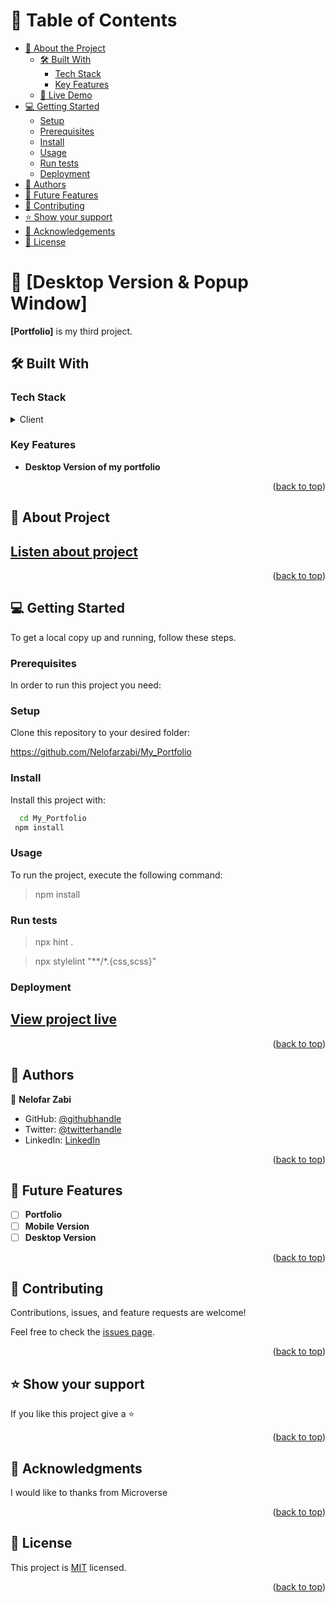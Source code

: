 <a name="readme-top"></a>

<!-- TABLE OF CONTENTS -->

# 📗 Table of Contents

- [📖 About the Project](#about-project)
  - [🛠 Built With](#built-with)
    - [Tech Stack](#tech-stack)
    - [Key Features](#key-features)
  - [🚀 Live Demo](#live-demo)
- [💻 Getting Started](#getting-started)
  - [Setup](#setup)
  - [Prerequisites](#prerequisites)
  - [Install](#install)
  - [Usage](#usage)
  - [Run tests](#run-tests)
  - [Deployment](#deployment)
- [👥 Authors](#authors)
- [🔭 Future Features](#future-features)
- [🤝 Contributing](#contributing)
- [⭐️ Show your support](#support)
- [🙏 Acknowledgements](#acknowledgements)
- [📝 License](#license)

<!-- PROJECT DESCRIPTION -->

# 📖 [Desktop Version & Popup Window]   <a name="about-project"></a>

**[Portfolio]** is my third project.

## 🛠 Built With <a name="built-with"></a>

### Tech Stack <a name="tech-stack"></a>

<details>
  <summary>Client</summary>
  <ul>
    <li><a href="https://rubyonrails.org/">
      HTML <br>
      CSS
      </a>
    </li>
  </ul>
</details>

<!-- Features -->

### Key Features <a name="key-features"></a>

- **Desktop Version of my portfolio**

<p align="right">(<a href="#readme-top">back to top</a>)</p>

<!-- LIVE DEMO -->

## 🚀 About Project <a name="live-demo"></a>

## [Listen about project ]( https://www.loom.com/share/102807b8905946fc96f798d57d778e8a?sid=07a6ba35-dff5-4ce9-a66a-d4ade4c9f6d8)


<p align="right">(<a href="#readme-top">back to top</a>)</p>

<!-- GETTING STARTED -->

## 💻 Getting Started <a name="getting-started"></a>

To get a local copy up and running, follow these steps.

### Prerequisites

In order to run this project you need:

### Setup

Clone this repository to your desired folder:

https://github.com/Nelofarzabi/My_Portfolio


### Install

Install this project with: 

```sh
  cd My_Portfolio
 npm install
```

### Usage

To run the project, execute the following command:

> npm install

### Run tests

> npx hint . 

> npx stylelint "**/*.{css,scss}" 

### Deployment

## [View project live](https://nelofarzabi.github.io/My_Portfolio/ )
<p align="right">(<a href="#readme-top">back to top</a>)</p>

<!-- AUTHORS -->

## 👥 Authors <a name="authors"></a>


👤 **Nelofar Zabi**

- GitHub: [@githubhandle](https://github.com/Nelofarzabi)
- Twitter: [@twitterhandle](https://twitter.com/NelofarZabi)
- LinkedIn: [LinkedIn](https://www.linkedin.com/in/nelofar-zabi-1a1066213)

<p align="right">(<a href="#readme-top">back to top</a>)</p>

<!-- FUTURE FEATURES -->

## 🔭 Future Features <a name="future-features"></a>

- [ ] **Portfolio**
- [ ] **Mobile Version**
- [ ] **Desktop Version**

<p align="right">(<a href="#readme-top">back to top</a>)</p>

<!-- CONTRIBUTING -->

## 🤝 Contributing <a name="contributing"></a>

Contributions, issues, and feature requests are welcome!

Feel free to check the [issues page](https://github.com/Nelofarzabi/My_Portfolio/issues).

<p align="right">(<a href="#readme-top">back to top</a>)</p>

<!-- SUPPORT -->

## ⭐️ Show your support <a name="support"></a>

If you like this project give a ⭐️  

<p align="right">(<a href="#readme-top">back to top</a>)</p>


<!-- ACKNOWLEDGEMENTS -->

## 🙏 Acknowledgments <a name="acknowledgements"></a>

I would like to thanks from Microverse

<p align="right">(<a href="#readme-top">back to top</a>)</p>


<!-- LICENSE -->

## 📝 License <a name="license"></a>

This project is [MIT](./LICENSE) licensed.

<p align="right">(<a href="#readme-top">back to top</a>)</p>

